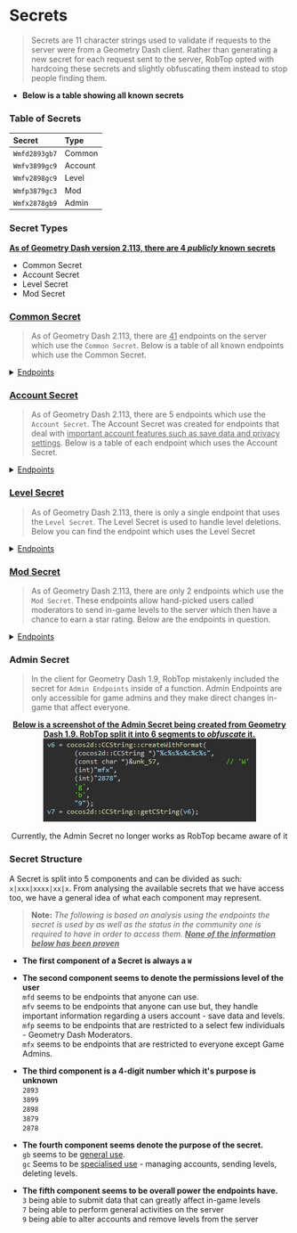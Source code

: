 # Secrets

> Secrets are 11 character strings used to validate if requests to the server were from a Geometry Dash client. Rather than generating a new secret for each request sent to the server, RobTop opted with hardcoing these secrets and slightly obfuscating them instead to stop people finding them. 

- <b>Below is a table showing all known secrets</b>

### Table of Secrets

|     Secret    |  Type   |
|:--------------|:--------|
| `Wmfd2893gb7` | Common  |
| `Wmfv3899gc9` | Account |
| `Wmfv2898gc9` | Level   |
| `Wmfp3879gc3` | Mod     |
| `Wmfx2878gb9` | Admin   |

### Secret Types
<u>**As of Geometry Dash version 2.113, there are 4 *publicly* known secrets**</u>

- Common Secret
- Account Secret
- Level Secret
- Mod Secret

**<h3><u>Common Secret</u></h3>**  
> As of Geometry Dash 2.113, there are <u>41</u> endpoints on the server which use the `Common Secret`. Below is a table of all known endpoints which use the Common Secret.

<details close>
<summary><u>Endpoints</u></summary>

<table>
    <tr><th><center>Endpoint</center></th></tr>
   <tr><td><a href="/#/endpoints/account/getAccountURL">http://www.boomlings.com/database/getAccountURL.php</a></td></tr>
    <tr><td><a href="/#/endpoints/social/acceptGJFriendRequest20">http://www.boomlings.com/database/acceptGJFriendRequest20.php</a></td></tr>  
    <tr><td><a href="/#/endpoints/social/blockGJUser20">http://www.boomlings.com/database/blockGJUser20.php</a></td></tr>
    <tr><td><a href="/#/endpoints/comment/deleteGJAccComment20">http://www.boomlings.com/database/deleteGJAccComment20.php</a></td></tr>        
    <tr><td><a href="/#/endpoints/comment/deleteGJComment20">http://www.boomlings.com/database/deleteGJComment20.php</a></td></tr>
    <tr><td><a href="/#/endpoints/social/deleteGJFriendRequests20">http://www.boomlings.com/database/deleteGJFriendRequests20.php</a></td></tr>
    <tr><td><a href="/#/endpoints/social/deleteGJMessages20">http://www.boomlings.com/database/deleteGJMessages20.php</a></td></tr>
    <tr><td><a href="/#/endpoints/level/downloadGJLevel22">http://www.boomlings.com/database/downloadGJLevel22.php</a></td></tr>
    <tr><td><a href="/#/endpoints/social/downloadGJMessage20">http://www.boomlings.com/database/downloadGJMessage20.php</a></td></tr>
    <tr><td><a href="/#/endpoints/comment/getGJAccountComments20">http://www.boomlings.com/database/getGJAccountComments20.php</a></td></tr>    
    <tr><td><a href="/#/endpoints/misc/getGJChallenges">http://www.boomlings.com/database/getGJChallenges.php</a></td></tr>
    <tr><td><a href="/#/endpoints/comment/getGJCommentHistory">http://www.boomlings.com/database/getGJCommentHistory.php</a></td></tr>
    <tr><td><a href="/#/endpoints/comment/getGJComments21">http://www.boomlings.com/database/getGJComments21.php</a></td></tr>
    <tr><td><a href="/#/endpoints/level/getGJDailyLevel">http://www.boomlings.com/database/getGJDailyLevel.php</a></td></tr>
    <tr><td><a href="/#/endpoints/social/getGJFriendRequests20">http://www.boomlings.com/database/getGJFriendRequests20.php</a></td></tr>      
    <tr><td><a href="/#/endpoints/level/getGJGauntlets21">http://www.boomlings.com/database/getGJGauntlets21.php</a></td></tr>
    <tr><td><a href="/#/endpoints/level/getGJLevelScores211">http://www.boomlings.com/database/getGJLevelScores211.php</a></td></tr>
    <tr><td><a href="/#/endpoints/level/getGJLevels21">http://www.boomlings.com/database/getGJLevels21.php</a></td></tr>
    <tr><td><a href="/#/endpoints/level/getGJMapPacks21">http://www.boomlings.com/database/getGJMapPacks21.php</a></td></tr>
    <tr><td><a href="/#/endpoints/social/getGJMessages20">http://www.boomlings.com/database/getGJMessages20.php</a></td></tr>
    <tr><td><a href="/#/endpoints/misc/getGJRewards">http://www.boomlings.com/database/getGJRewards.php</a></td></tr>
    <tr><td><a href="/#/endpoints/account/getGJScores20">http://www.boomlings.com/database/getGJScores20.php</a></td></tr>
    <tr><td><a href="/#/endpoints/level/getGJSongInfo">http://www.boomlings.com/database/getGJSongInfo.php</a></td></tr>
    <tr><td><a href="/#/endpoints/misc/getGJTopArtists">http://www.boomlings.com/database/getGJTopArtists.php</a></td></tr>
    <tr><td><a href="/#/endpoints/social/getGJUserList20">http://www.boomlings.com/database/getGJUserList20.php</a></td></tr>
    <tr><td><a href="/#/endpoints/account/getGJUsers20">http://www.boomlings.com/database/getGJUsers20.php</a></td></tr>
    <tr><td><a href="/#/endpoints/misc/getSaveData">http://www.boomlings.com/database/getSaveData.php</a></td></tr>
    <tr><td><a href="/#/endpoints/misc/likeGJItem211">http://www.boomlings.com/database/likeGJItem211.php</a></td></tr>
    <tr><td><a href="/#/endpoints/level/rateGJStars211">http://www.boomlings.com/database/rateGJStars211.php</a></td></tr>
    <tr><td><a href="/#/endpoints/social/readGJFriendRequest20">http://www.boomlings.com/database/readGJFriendRequest20.php</a></td></tr>
    <tr><td><a href="/#/endpoints/social/removeGJFriend20">http://www.boomlings.com/database/removeGJFriend20.php</a></td></tr>
    <tr><td><a href="/#/endpoints/level/reportGJLevel">http://www.boomlings.com/database/reportGJLevel.php</a></td></tr>
    <tr><td><a href="/#/endpoints/misc/requestUserAccess">http://www.boomlings.com/database/requestUserAccess.php</a></td></tr>
    <tr><td><a href="/#/endpoints/account/restoreGJItems">http://www.boomlings.com/database/restoreGJItems.php</a></td></tr>
    <tr><td><a href="/#/endpoints/social/unblockGJUser20">http://www.boomlings.com/database/unblockGJUser20.php</a></td></tr>
    <tr><td><a href="/#/endpoints/level/updateGJDesc20">http://www.boomlings.com/database/updateGJDesc20.php</a></td></tr>
    <tr><td><a href="/#/endpoints/account/updateGJUserScore22">http://www.boomlings.com/database/updateGJUserScore22.php</a></td></tr>
    <tr><td><a href="/#/endpoints/social/uploadFriendRequest20">http://www.boomlings.com/database/uploadFriendRequest20.php</a></td></tr>
    <tr><td><a href="/#/endpoints/comment/uploadGJAccComment20">http://www.boomlings.com/database/uploadGJAccComment20.php</a></td></tr>
    <tr><td><a href="/#/endpoints/comment/uploadGJComment21">http://www.boomlings.com/database/uploadGJComment21.php</a></td></tr>
    <tr><td><a href="/#/endpoints/level/uploadGJLevel21">http://www.boomlings.com/database/uploadGJLevel21.php</a></td></tr>
    <tr><td><a href="/#/endpoints/social/uploadGJMessage20">http://www.boomlings.com/database/uploadGJMessage20.php</a></td></tr>
</table>

</details>  

**<h3><u>Account Secret</u></h3>**  
> As of Geometry Dash 2.113, there are 5 endpoints which use the `Account Secret`. The Account Secret was created for endpoints that deal with <u>important account features such as save data and privacy settings</u>. Below is a table of each endpoint which uses the Account Secret.

<details close>
<summary><u>Endpoints</u></summary>

<table>
    <tr><th><center>Endpoint</center></th></tr>
    <tr><td><a href="/#/endpoints/account/registerGJAccount">http://www.boomlings.com/database/accounts/registerGJAccount.php</a></td></tr>     
    <tr><td><a href="/#/endpoints/account/loginGJAccount">http://www.boomlings.com/database/accounts/loginGJAccount.php</a></td></tr>
    <tr><td><a href="/#/endpoints/account/syncGJAccountNew">http://geometrydash.com/database/accounts/syncGJAccountNew.php</a></td></tr>        
    <tr><td><a href="/#/endpoints/account/backupGJAccountNew">http://geometrydash.com/database/accounts/backupGJAccountNew.php</a></td></tr>    
    <tr><td><a href="/#/endpoints/account/updateGJAccSettings20">http://www.boomlings.com/database/updateGJAccSettings20.php</a></td></tr>    
</table>

</details>

**<h3><u>Level Secret</u></h3>**  
> As of Geometry Dash 2.113, there is only a single endpoint that uses the `Level Secret`. The Level Secret is used to handle level deletions. Below you can find the endpoint which uses the Level Secret

<details close>
<summary><u>Endpoints</u></summary>

<table>
    <tr><th><center>Endpoint</center></th></tr>
    <tr><td><a href="/#/endpoints/level/deleteGJLevelUser20">http://www.boomlings.com/database/deleteGJLevelUser20.php</a></td></tr>
    </table>
</details>

**<h3><u>Mod Secret</u></h3>**  
> As of Geometry Dash 2.113, there are only 2 endpoints which use the `Mod Secret`. These endpoints allow hand-picked users called moderators to send in-game levels to the server which then have a chance to earn a star rating. Below are the endpoints in question.

<details close>
<summary><u>Endpoints</u></summary>

<table>
    <tr><th><center>Endpoint</center></th></tr>
    <tr><td><a href="/#/endpoints/level/rateGJDemon21">http://www.boomlings.com/database/rateGJDemon21.php</a></td></tr>
    <tr><td><a href="/#/endpoints/level/suggestGJStars20">http://www.boomlings.com/database/suggestGJStars20.php</a></td></tr>
    </table>
</details>


### Admin Secret

> In the client for Geometry Dash 1.9, RobTop mistakenly included the secret for `Admin Endpoints` inside of a function. Admin Endpoints are only accessible for game admins and they make direct changes in-game that affect everyone.
  
<link rel="stylesheet" href="imageStyles.css">

<center>
<b><u>Below is a screenshot of the Admin Secret being created from Geometry Dash 1.9. RobTop split it into 6 segments to <i>obfuscate</i> it.</u></b><br>
<img src="https://raw.githubusercontent.com/gd-programming/GD-Docs-v2/main/docs/assets/screenshots/admin_secret.png" class="admin">

Currently, the Admin Secret no longer works as RobTop became aware of it
</center>

<!-- todo: clean-up + explain reasoning clearer-->

### Secret Structure

A Secret is split into 5 components and can be divided as such: `x|xxx|xxxx|xx|x`. From analysing the available secrets that we have access too, we have a general idea of what each component may represent.

> **Note:** <i>The following is based on analysis using the endpoints the secret is used by as well as the status in the community one is required to have in order to access them. <b><u>None of the information below has been proven</u></b></i>

- **The first component of a Secret is always a `W`**

- **The second component seems to denote the permissions level of the user**  
    `mfd` seems to be endpoints that anyone can use.  
    `mfv` seems to be endpoints that anyone can use but, they handle important information regarding a users account - save data and levels.  
    `mfp` seems to be endpoints that are restricted to a select few individuals - Geometry Dash Moderators.  
    `mfx` seems to be endpoints that are restricted to everyone except Game Admins.  

- **The third component is a 4-digit number which it's purpose is unknown**  
    `2893`  
    `3899`  
    `2898`  
    `3879`  
    `2878`


- **The fourth component seems denote the purpose of the secret.**  
    `gb` seems to be <u>general use</u>.  
    `gc` Seems to be <u>specialised use</u> - managing accounts, sending levels, deleting levels.

- **The fifth component seems to be overall power the endpoints have.**  
    `3` being able to submit data that can greatly affect in-game levels  
    `7` being able to perform general activities on the server  
    `9` being able to alter accounts and remove levels from the server